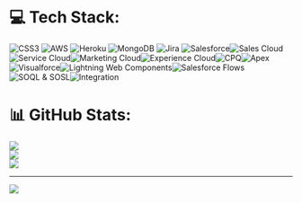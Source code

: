 
# 💻 Tech Stack:
![CSS3](https://img.shields.io/badge/css3-%231572B6.svg?style=for-the-badge&logo=css3&logoColor=white) ![AWS](https://img.shields.io/badge/AWS-%23FF9900.svg?style=for-the-badge&logo=amazon-aws&logoColor=white) ![Heroku](https://img.shields.io/badge/heroku-%23430098.svg?style=for-the-badge&logo=heroku&logoColor=white) ![MongoDB](https://img.shields.io/badge/MongoDB-%234ea94b.svg?style=for-the-badge&logo=mongodb&logoColor=white) ![Jira](https://img.shields.io/badge/jira-%230A0FFF.svg?style=for-the-badge&logo=jira&logoColor=white)
![Salesforce](https://img.shields.io/badge/Salesforce-00A1E0.svg?style=for-the-badge&logo=salesforce&logoColor=white)![Sales Cloud](https://img.shields.io/badge/Sales%20Cloud-00A1E0.svg?style=for-the-badge&logo=salesforce&logoColor=white)![Service Cloud](https://img.shields.io/badge/Service%20Cloud-00A1E0.svg?style=for-the-badge&logo=salesforce&logoColor=white)![Marketing Cloud](https://img.shields.io/badge/Marketing%20Cloud-00A1E0.svg?style=for-the-badge&logo=salesforce&logoColor=white)![Experience Cloud](https://img.shields.io/badge/Experience%20Cloud-00A1E0.svg?style=for-the-badge&logo=salesforce&logoColor=white)![CPQ](https://img.shields.io/badge/CPQ-00A1E0.svg?style=for-the-badge&logo=salesforce&logoColor=white)![Apex](https://img.shields.io/badge/Apex-00A1E0.svg?style=for-the-badge&logo=salesforce&logoColor=white)![Visualforce](https://img.shields.io/badge/Visualforce-00A1E0.svg?style=for-the-badge&logo=salesforce&logoColor=white)![Lightning Web Components](https://img.shields.io/badge/Lightning%20Web%20Components-00A1E0.svg?style=for-the-badge&logo=salesforce&logoColor=white)![Salesforce Flows](https://img.shields.io/badge/Salesforce%20Flows-00A1E0.svg?style=for-the-badge&logo=salesforce&logoColor=white)![SOQL & SOSL](https://img.shields.io/badge/SOQL%20%26%20SOSL-00A1E0.svg?style=for-the-badge&logo=salesforce&logoColor=white)![Integration](https://img.shields.io/badge/Integration-00A1E0.svg?style=for-the-badge&logo=salesforce&logoColor=white)   

# 📊 GitHub Stats:
![](https://github-readme-stats.vercel.app/api?username=PawanPSAG&theme=dark&hide_border=false&include_all_commits=true&count_private=true)<br/>
![](https://github-readme-streak-stats.herokuapp.com/?user=PawanPSAG&theme=dark&hide_border=false)<br/>
![](https://github-readme-stats.vercel.app/api/top-langs/?username=PawanPSAG&theme=dark&hide_border=false&include_all_commits=true&count_private=true&layout=compact)

---
[![](https://visitcount.itsvg.in/api?id=PawanPSAG&icon=0&color=0)](https://visitcount.itsvg.in)

<!-- Proudly created with GPRM ( https://gprm.itsvg.in ) -->
